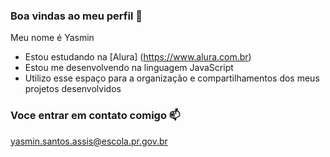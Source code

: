 ### Boa vindas ao meu perfil 🖤

Meu nome é Yasmin

- Estou estudando na [Alura] (https://www.alura.com.br)
- Estou me desenvolvendo na linguagem JavaScript
- Utilizo esse espaço para a organização e compartilhamentos dos meus projetos desenvolvidos

### Voce entrar em contato comigo 📫

yasmin.santos.assis@escola.pr.gov.br

